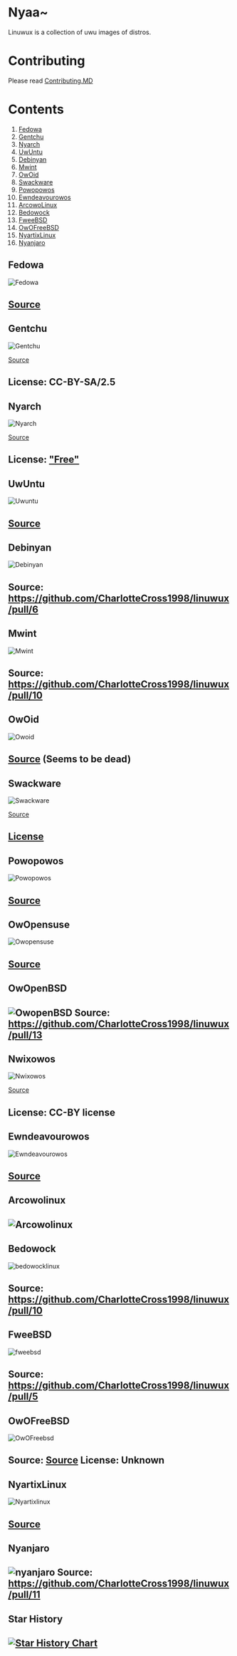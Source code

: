 # Nyaa~

Linuwux is a collection of uwu images of distros.

# Contributing
Please read [Contributing.MD](contributing.md)

# Contents
1. [Fedowa](#fedowa)
2. [Gentchu](#gentchu)
3. [Nyarch](#nyarch)
4. [UwUntu](#uwuntu)
5. [Debinyan](#debinyan)
6. [Mwint](#mwint)
7. [OwOid](#owoid)
8. [Swackware](#swackware)
9. [Powopowos](#powopowos)
10. [Ewndeavourowos](#ewndeavourowos)
11. [ArcowoLinux](#arcowolinux)
12. [Bedowock](#bedowock)
13. [FweeBSD](#fweebsd)
14. [OwOFreeBSD](#OwOFreebsd)
15. [NyartixLinux](#nyartixlinux)
16. [Nyanjaro](#nyanjaro)


## Fedowa
![Fedowa](fedowa.png)

[Source](https://www.reddit.com/r/linuxmasterrace/comments/lxjp3s/saw_nyarch_and_had_to_do_fedowa/)
---

## Gentchu
![Gentchu](gentchu.jpg)

[Source](https://wiki.gentoo.org/wiki/Project:Artwork/Artwork#Genchu)

License: CC-BY-SA/2.5 
--- 

## Nyarch
![Nyarch](nyarch.png)

[Source](https://www.reddit.com/r/linuxmasterrace/comments/lxfg9j/someone_posted_uwuntu_so_i_made_nyarch/)

License: ["Free"](https://www.reddit.com/r/linuxmasterrace/comments/lxfg9j/comment/gpn4433/?utm_source=share&utm_medium=web2x&context=3)
---

## UwUntu
![Uwuntu](uwuntu.png)

[Source](https://www.reddit.com/r/linuxmasterrace/comments/lxmp1s/regarding_the_uwuntu_logo_thing_i_was_the/)
---

## Debinyan
![Debinyan](debinyan.png)

Source: https://github.com/CharlotteCross1998/linuwux/pull/6
---

## Mwint
![Mwint](mwint.png)

Source: https://github.com/CharlotteCross1998/linuwux/pull/10
---

## OwOid
![Owoid](owoid.png)

[Source](https://www.reddit.com/r/linuxmasterrace/comments/lxnjwd/my_boyfriend_decided_to_create_owoid/) (Seems to be dead)
---

## Swackware
![Swackware](swackware.png)

[Source](https://www.reddit.com/r/linuxmasterrace/comments/lyt6xi/slawckyware/)

[License](https://www.reddit.com/r/linuxmasterrace/comments/lyt6xi/comment/gpuz8gq/?utm_source=share&utm_medium=web2x&context=3)
---

## Powopowos
![Powopowos](powopowos.png)

[Source](https://www.reddit.com/r/linuxmasterrace/comments/lxz3xu/pop_uwus/)
---

## OwOpensuse
![Owopensuse](owopensuse.png)

[Source](https://www.reddit.com/r/linuxmasterrace/comments/lyhgxp/my_better_attempt_on_owosuse/)
---

## OwOpenBSD
![OwopenBSD](owopenbsd.png)
Source: https://github.com/CharlotteCross1998/linuwux/pull/13
---

## Nwixowos
![Nwixowos](nwixowos.svg)

[Source](https://github.com/TilCreator/NixOwO)

License: CC-BY license
---

## Ewndeavourowos
![Ewndeavourowos](ewndeavourowos.png)

[Source](https://www.reddit.com/r/linuxmasterrace/comments/ly9zed/endowo_os/)
---

## Arcowolinux
![Arcowolinux](arcowolinux.png)
---

## Bedowock
![bedowocklinux](bedowocklinux.png)

Source: https://github.com/CharlotteCross1998/linuwux/pull/10
---

## FweeBSD 
![fweebsd](fweebsd.png)

Source: https://github.com/CharlotteCross1998/linuwux/pull/5
---

## OwOFreeBSD 
![OwOFreebsd](owofreebsd.svg)

Source: [Source](https://www.redbubble.com/i/sticker/OwO-Neko-FreeBSD-Logo-Technology-by-internet-joshi/154630443.EJUG5)
License: Unknown
---
## NyartixLinux
![Nyartixlinux](nyartixlinux.svg)

[Source](https://svgshare.com/s/Uz_)
---

## Nyanjaro
![nyanjaro](nyanjaro.png)
Source: https://github.com/CharlotteCross1998/linuwux/pull/11
---

## Star History

[![Star History Chart](https://api.star-history.com/svg?repos=charlottecross1998/linuwux&type=Date)](https://star-history.com/#charlottecross1998/linuwux&Date)
---
